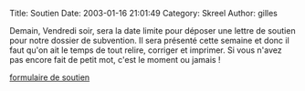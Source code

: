 Title: Soutien
Date: 2003-01-16 21:01:49
Category: Skreel
Author: gilles

Demain, Vendredi soir, sera la date limite pour déposer une lettre de soutien pour notre dossier de subvention.
Il sera présenté cette semaine et donc il faut qu'on ait le temps de tout relire, corriger et imprimer. Si vous n'avez pas encore fait de petit mot, c'est le moment ou jamais !

[formulaire de soutien](/soutien.php)
